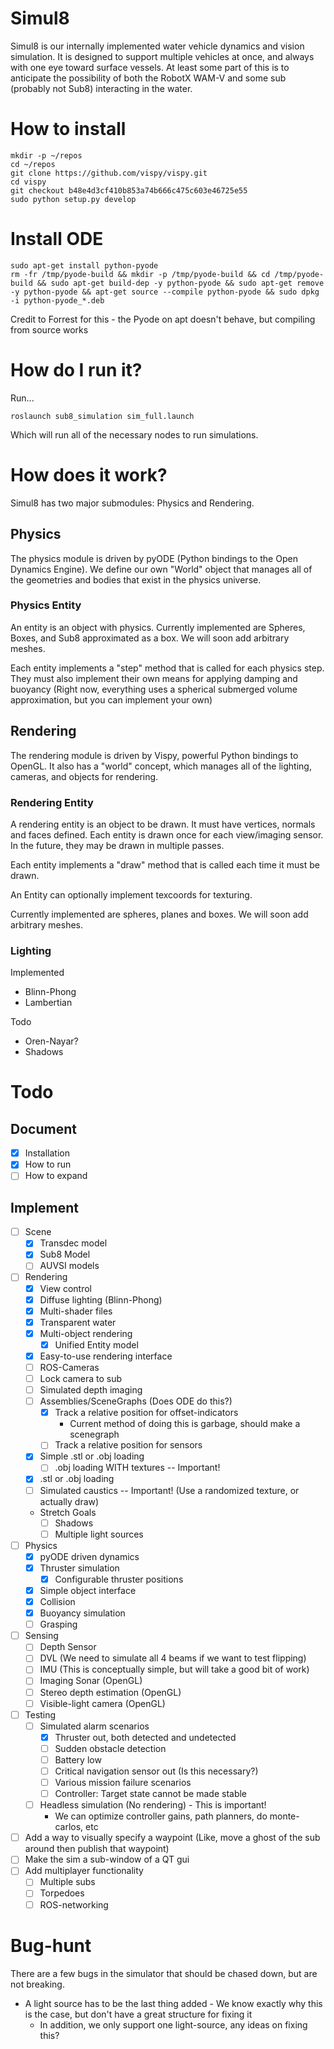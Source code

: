 Simul8
======

Simul8 is our internally implemented water vehicle dynamics and vision simulation. It is designed to support multiple vehicles at once, and always with one eye toward surface vessels. At least some part of this is to anticipate the possibility of both the RobotX WAM-V and some sub (probably not Sub8) interacting in the water.

# How to install

    mkdir -p ~/repos
    cd ~/repos
    git clone https://github.com/vispy/vispy.git
    cd vispy
    git checkout b48e4d3cf410b853a74b666c475c603e46725e55
    sudo python setup.py develop

# Install ODE

    sudo apt-get install python-pyode
    rm -fr /tmp/pyode-build && mkdir -p /tmp/pyode-build && cd /tmp/pyode-build && sudo apt-get build-dep -y python-pyode && sudo apt-get remove -y python-pyode && apt-get source --compile python-pyode && sudo dpkg -i python-pyode_*.deb

Credit to Forrest for this - the Pyode on apt doesn't behave, but compiling from source works


# How do I run it?

Run...

    roslaunch sub8_simulation sim_full.launch

Which will run all of the necessary nodes to run simulations.

# How does it work?
Simul8 has two major submodules: Physics and Rendering.

## Physics
The physics module is driven by pyODE (Python bindings to the Open Dynamics Engine). We define our own "World" object that manages all of the geometries and bodies that exist in the physics universe.

### Physics Entity
An entity is an object with physics. Currently implemented are Spheres, Boxes, and Sub8 approximated as a box. We will soon add arbitrary meshes.

Each entity implements a "step" method that is called for each physics step. They must also implement their own means for applying damping and buoyancy (Right now, everything uses a spherical submerged volume approximation, but you can implement your own)

## Rendering
The rendering module is driven by Vispy, powerful Python bindings to OpenGL. It also has a "world" concept, which manages all of the lighting, cameras, and objects for rendering.

### Rendering Entity
A rendering entity is an object to be drawn. It must have vertices, normals and faces defined. Each entity is drawn once for each view/imaging sensor. In the future, they may be drawn in multiple passes.

Each entity implements a "draw" method that is called each time it must be drawn.

An Entity can optionally implement texcoords for texturing.

Currently implemented are spheres, planes and boxes. We will soon add arbitrary meshes.

### Lighting
Implemented

* Blinn-Phong
* Lambertian

Todo

* Oren-Nayar?
* Shadows

# Todo

## Document
* [x] Installation
* [x] How to run
* [ ] How to expand

## Implement
* [ ] Scene
    * [x] Transdec model
    * [x] Sub8 Model
    * [ ] AUVSI models

* [ ] Rendering
    * [x] View control
    * [x] Diffuse lighting (Blinn-Phong)
    * [x] Multi-shader files
    * [x] Transparent water
    * [x] Multi-object rendering
        * [x] Unified Entity model
    * [x] Easy-to-use rendering interface
    * [ ] ROS-Cameras
    * [ ] Lock camera to sub
    * [ ] Simulated depth imaging
    * [ ] Assemblies/SceneGraphs (Does ODE do this?)
        * [x] Track a relative position for offset-indicators
            * Current method of doing this is garbage, should make a scenegraph
        * [ ] Track a relative position for sensors
    * [x] Simple .stl or .obj loading
        * [ ] .obj loading WITH textures -- Important!
    * [x] .stl or .obj loading
    * [ ] Simulated caustics -- Important! (Use a randomized texture, or actually draw)
    * Stretch Goals
        * [ ] Shadows
        * [ ] Multiple light sources

* [ ] Physics
    * [x] pyODE driven dynamics
    * [x] Thruster simulation
        * [x] Configurable thruster positions
    * [x] Simple object interface
    * [x] Collision
    * [x] Buoyancy simulation
    * [ ] Grasping

* [ ] Sensing
    * [ ] Depth Sensor
    * [ ] DVL (We need to simulate all 4 beams if we want to test flipping)
    * [ ] IMU (This is conceptually simple, but will take a good bit of work)
    * [ ] Imaging Sonar (OpenGL)
    * [ ] Stereo depth estimation (OpenGL)
    * [ ] Visible-light camera (OpenGL)

* [ ] Testing
    * [ ] Simulated alarm scenarios
        * [x] Thruster out, both detected and undetected
        * [ ] Sudden obstacle detection
        * [ ] Battery low
        * [ ] Critical navigation sensor out (Is this necessary?)
        * [ ] Various mission failure scenarios
        * [ ] Controller: Target state cannot be made stable

    * [ ] Headless simulation (No rendering) - This is important!
        * We can optimize controller gains, path planners, do monte-carlos, etc

* [ ] Add a way to visually specify a waypoint (Like, move a ghost of the sub around then publish that waypoint)
* [ ] Make the sim a sub-window of a QT gui
* [ ] Add multiplayer functionality
    * [ ] Multiple subs
    * [ ] Torpedoes
    * [ ] ROS-networking

# Bug-hunt

There are a few bugs in the simulator that should be chased down, but are not breaking.

* A light source has to be the last thing added - We know exactly why this is the case, but don't have a great structure for fixing it
    * In addition, we only support one light-source, any ideas on fixing this?
